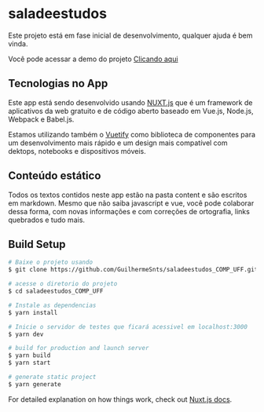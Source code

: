 # saladeestudos

Este projeto está em fase inicial de desenvolvimento, qualquer ajuda é bem vinda.

Você pode acessar a demo do projeto [Clicando aqui](https://saladeestudos.vercel.app)

## Tecnologias no App

Este app está sendo desenvolvido usando [NUXT.js](https://nuxtjs.org/) que é um framework de aplicativos da web gratuito e de código aberto baseado em Vue.js, Node.js, Webpack e Babel.js.

Estamos utilizando também o [Vuetify](https://vuetifyjs.com/) como biblioteca de componentes para um desenvolvimento mais rápido e um design mais compatível com dektops, notebooks e dispositivos móveis.

## Conteúdo estático

Todos os textos contidos neste app estão na pasta content e são escritos em markdown. Mesmo que não saiba javascript e vue, você pode colaborar dessa forma, com novas informações e com correções de ortografia, links quebrados e tudo mais.

## Build Setup

```bash
# Baixe o projeto usando
$ git clone https://github.com/GuilhermeSnts/saladeestudos_COMP_UFF.git

# acesse o diretorio do projeto
$ cd saladeestudos_COMP_UFF

# Instale as dependencias
$ yarn install

# Inicie o servidor de testes que ficará acessivel em localhost:3000
$ yarn dev

# build for production and launch server
$ yarn build
$ yarn start

# generate static project
$ yarn generate
```

For detailed explanation on how things work, check out [Nuxt.js docs](https://nuxtjs.org).
